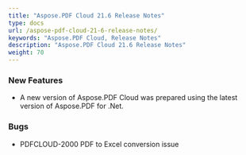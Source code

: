 ```yaml
---
title: "Aspose.PDF Cloud 21.6 Release Notes"
type: docs
url: /aspose-pdf-cloud-21-6-release-notes/
keywords: "Aspose.PDF Cloud, Release Notes"
description: "Aspose.PDF Cloud 21.6 Release Notes"
weight: 70
---
```


### **New Features**
- A new version of Aspose.PDF Cloud was prepared using the latest version of Aspose.PDF for .Net.
### **Bugs**
- PDFCLOUD-2000 PDF to Excel conversion issue
